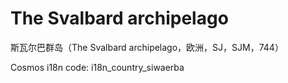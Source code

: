 # The Svalbard archipelago

斯瓦尔巴群岛（The Svalbard archipelago，欧洲，SJ，SJM，744）

Cosmos i18n code: i18n_country_siwaerba